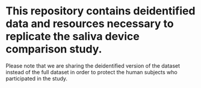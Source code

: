 # This repository contains deidentified data and resources necessary to replicate the saliva device comparison study.

Please note that we are sharing the deidentified version of the dataset instead of the full dataset in order to protect the human subjects who participated in the study.
